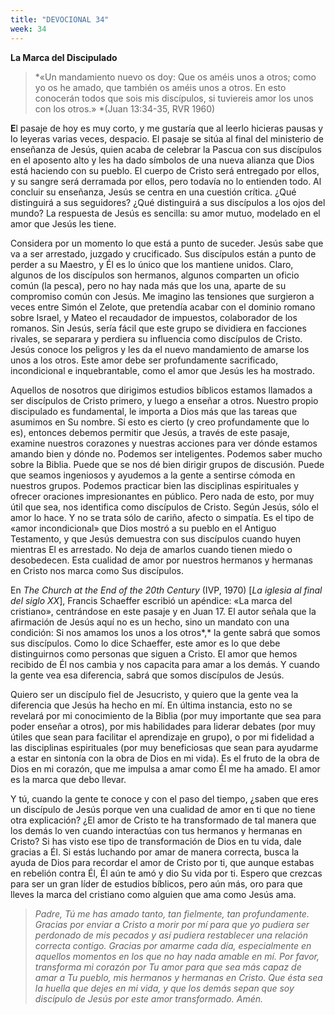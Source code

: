 ```yaml
---
title: "DEVOCIONAL 34"
week: 34
---
```


**La Marca del Discipulado**

> *«Un mandamiento nuevo os doy: Que os améis unos a otros; como yo os
> he amado, que también os améis unos a otros. En esto conocerán todos
> que sois mis discípulos, si tuviereis amor los unos con los
> otros.» *(Juan 13:34-35, RVR 1960)

**E**l pasaje de hoy es muy corto, y me gustaría que al leerlo hicieras
pausas y lo leyeras varias veces, despacio. El pasaje se sitúa al final
del ministerio de enseñanza de Jesús, quien acaba de celebrar la Pascua
con sus discípulos en el aposento alto y les ha dado símbolos de una
nueva alianza que Dios está haciendo con su pueblo. El cuerpo de Cristo
será entregado por ellos, y su sangre será derramada por ellos, pero
todavía no lo entienden todo. Al concluir su enseñanza, Jesús se centra
en una cuestión crítica. ¿Qué distinguirá a sus seguidores? ¿Qué
distinguirá a sus discípulos a los ojos del mundo? La respuesta de Jesús
es sencilla: su amor mutuo, modelado en el amor que Jesús les tiene.

Considera por un momento lo que está a punto de suceder. Jesús sabe que
va a ser arrestado, juzgado y crucificado. Sus discípulos están a punto
de perder a su Maestro, y Él es lo único que los mantiene unidos. Claro,
algunos de los discípulos son hermanos, algunos comparten un oficio
común (la pesca), pero no hay nada más que los una, aparte de su
compromiso común con Jesús. Me imagino las tensiones que surgieron a
veces entre Simón el Zelote, que pretendía acabar con el dominio romano
sobre Israel, y Mateo el recaudador de impuestos, colaborador de los
romanos. Sin Jesús, sería fácil que este grupo se dividiera en facciones
rivales, se separara y perdiera su influencia como discípulos de Cristo.
Jesús conoce los peligros y les da el nuevo mandamiento de amarse los
unos a los otros. Este amor debe ser profundamente sacrificado,
incondicional e inquebrantable, como el amor que Jesús les ha mostrado.

Aquellos de nosotros que dirigimos estudios bíblicos estamos llamados a
ser discípulos de Cristo primero, y luego a enseñar a otros. Nuestro
propio discipulado es fundamental, le importa a Dios más que las tareas
que asumimos en Su nombre. Si esto es cierto (y creo profundamente que
lo es), entonces debemos permitir que Jesús, a través de este pasaje,
examine nuestros corazones y nuestras acciones para ver dónde estamos
amando bien y dónde no. Podemos ser inteligentes. Podemos saber mucho
sobre la Biblia. Puede que se nos dé bien dirigir grupos de discusión.
Puede que seamos ingeniosos y ayudemos a la gente a sentirse cómoda en
nuestros grupos. Podemos practicar bien las disciplinas espirituales y
ofrecer oraciones impresionantes en público. Pero nada de esto, por muy
útil que sea, nos identifica como discípulos de Cristo. Según Jesús,
sólo el amor lo hace. Y no se trata sólo de cariño, afecto o simpatía.
Es el tipo de «amor incondicional» que Dios mostró a su pueblo en el
Antiguo Testamento, y que Jesús demuestra con sus discípulos cuando
huyen mientras El es arrestado. No deja de amarlos cuando tienen miedo o
desobedecen. Esta cualidad de amor por nuestros hermanos y hermanas en
Cristo nos marca como Sus discípulos.

En *The Church at the End of the 20th Century* (IVP, 1970) \[*La iglesia
al final del siglo XX*\], Francis Schaeffer escribió un apéndice: «La
marca del cristiano», centrándose en este pasaje y en Juan 17. El autor
señala que la afirmación de Jesús aquí no es un hecho, sino un mandato
con una condición: Si nos amamos los unos a los otros*,* la gente sabrá
que somos sus discípulos. Como lo dice Schaeffer, este amor es lo que
debe distinguirnos como personas que siguen a Cristo. El amor que hemos
recibido de Él nos cambia y nos capacita para amar a los demás. Y cuando
la gente vea esa diferencia, sabrá que somos discípulos de Jesús.

Quiero ser un discípulo fiel de Jesucristo, y quiero que la gente vea la
diferencia que Jesús ha hecho en mí. En última instancia, esto no se
revelará por mi conocimiento de la Biblia (por muy importante que sea
para poder enseñar a otros), por mis habilidades para liderar debates
(por muy útiles que sean para facilitar el aprendizaje en grupo), o por
mi fidelidad a las disciplinas espirituales (por muy beneficiosas que
sean para ayudarme a estar en sintonía con la obra de Dios en mi vida).
Es el fruto de la obra de Dios en mi corazón, que me impulsa a amar como
Él me ha amado. El amor es la marca que debo llevar.

Y tú, cuando la gente te conoce y con el paso del tiempo, ¿saben que
eres un discípulo de Jesús porque ven una cualidad de amor en ti que no
tiene otra explicación? ¿El amor de Cristo te ha transformado de tal
manera que los demás lo ven cuando interactúas con tus hermanos y
hermanas en Cristo? Si has visto ese tipo de transformación de Dios en
tu vida, dale gracias a Él. Si estás luchando por amar de manera
correcta, busca la ayuda de Dios para recordar el amor de Cristo por ti,
que aunque estabas en rebelión contra Él, Él aún te amó y dio Su vida
por ti. Espero que crezcas para ser un gran líder de estudios bíblicos,
pero aún más, oro para que lleves la marca del cristiano como alguien
que ama como Jesús ama.

> *Padre, Tú me has amado tanto, tan fielmente, tan profundamente.
> Gracias por enviar a Cristo a morir por mí para que yo pudiera ser
> perdonado de mis pecados y así pudiera restablecer una relación
> correcta contigo. Gracias por amarme cada día, especialmente en
> aquellos momentos en los que no hay nada amable en mí. Por favor,
> transforma mi corazón por Tu amor para que sea más capaz de amar a Tu
> pueblo, mis hermanos y hermanas en Cristo. Que ésta sea la huella que
> dejes en mi vida, y que los demás sepan que soy discípulo de Jesús por
> este amor transformado. Amén.*
